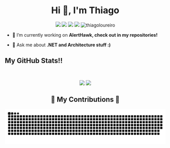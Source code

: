 <h1 align="center">Hi 👋, I'm Thiago</h1>
<p align="center"> 
  <img src="https://img.shields.io/badge/Flutter-blue?style=flat&logo=flutter&logoColor=white&logoWidth=20"/>
  <img src="https://img.shields.io/badge/Dart-1F4B6E?style=flat&logo=dart&logoColor=white&logoWidth=20"/>
  <img src="https://img.shields.io/github/followers/thiagoloureiro?style=social"/>
  <img src="https://img.shields.io/badge/.NET-5C2D91?style=for-the-badge&logo=.net&logoColor=white"/>

  <img src="https://komarev.com/ghpvc/?username=thiagoloureiro" alt="thiagoloureiro" />
</p>

- 🌱 I’m currently working on **AlertHawk, check out in my repositories!**

- 💬 Ask me about **.NET and Architecture stuff :)**

## My GitHub Stats!!

<br>

<p align = "center">
  <img src = "https://github-readme-stats.vercel.app/api?username=thiagoloureiro&show_icons=true&theme=radical&line_height=27">
  <img src = "https://github-readme-stats.vercel.app/api/top-langs/?username=thiagoloureiro&hide=css,html&theme=tokyonight">
</p>

<div align="center">
  <h2>🐍 My Contributions 🐍</h2>
<picture>
  <source
    media="(prefers-color-scheme: dark)"
    srcset="https://raw.githubusercontent.com/thiagoloureiro/thiagoloureiro/output/github-snake-dark.svg"
  />
  <source
    media="(prefers-color-scheme: light)"
    srcset="https://raw.githubusercontent.com/thiagoloureiro/thiagoloureiro/output/github-snake.svg"
  />
  <img
    alt="github contribution grid snake animation"
    src="https://raw.githubusercontent.com/thiagoloureiro/thiagoloureiro/output/github-snake.svg"
  />
</picture>
</div>
